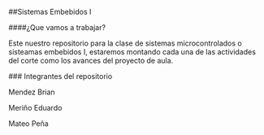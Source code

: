 ##Sistemas Embebidos I
<p>
####¿Que vamos a trabajar?
</p>
Este nuestro repositorio para la clase de sistemas microcontrolados o sisteamas embebidos I, estaremos montando cada una de las actividades del corte como los avances del proyecto de aula.
<p>
### Integrantes del repositorio
</p>
Mendez Brian
<p>
Meriño Eduardo
</p>
Mateo Peña

